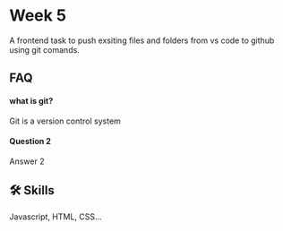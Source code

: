 # Week 5

A frontend task to push exsiting files and folders from vs code to github using git comands.



## FAQ

#### what is git?

Git is a version control system

#### Question 2

Answer 2


## 🛠 Skills
Javascript, HTML, CSS...
